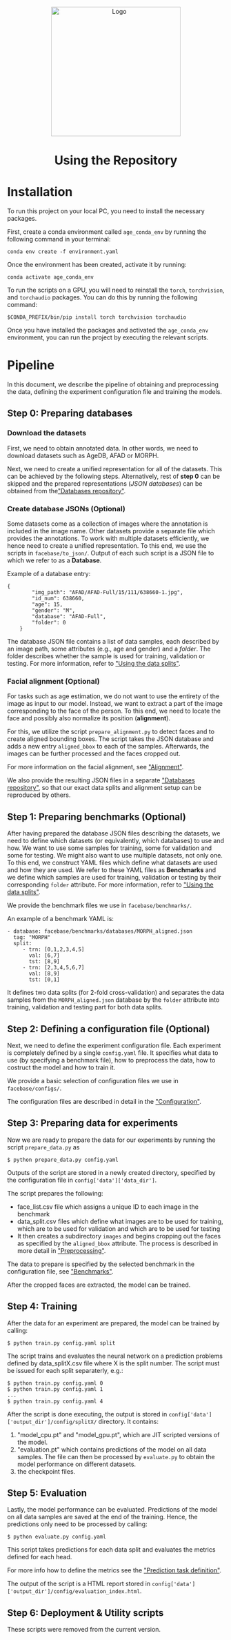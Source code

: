 <!-- PROJECT LOGO -->
<br />
<div align="center">
  <a href="https://github.com/paplhjak/Facial-Age-Estimation-Benchmark">
    <img src="logo_a.png" alt="Logo" width="300" height="300">
  </a>
  <h1 align="center">Using the Repository</h1>
</div>

# Installation

To run this project on your local PC, you need to install the necessary packages.

First, create a conda environment called `age_conda_env` by running the following command in your terminal:

```
conda env create -f environment.yaml
```

Once the environment has been created, activate it by running:

```
conda activate age_conda_env
```

To run the scripts on a GPU, you will need to reinstall the `torch`, `torchvision`, and `torchaudio` packages. You can do this by running the following command:

```
$CONDA_PREFIX/bin/pip install torch torchvision torchaudio
```

Once you have installed the packages and activated the `age_conda_env` environment, you can run the project by executing the relevant scripts.

# Pipeline

In this document, we describe the pipeline of obtaining and preprocessing the data, defining the experiment configuration file and training the models.

## Step 0: Preparing databases
### Download the datasets
First, we need to obtain annotated data. In other words, we need to download datasets such as AgeDB, AFAD or MORPH. 

Next, we need to create a unified representation for all of the datasets. This can be achieved by the following steps. Alternatively, rest of **step 0** can be skipped and the prepared representations (*JSON databases*) can be obtained from the["Databases repository"](https://github.com/paplhjak/Facial-Age-Estimation-Benchmark-Databases).  

### Create database JSONs (Optional)
Some datasets come as a collection of images where the annotation is included in the image name. Other datasets provide a separate file which provides the annotations.
To work with multiple datasets efficiently, we hence need to create a unified representation. To this end, we use the scripts in `facebase/to_json/`. Output of each such script is a JSON file to which we refer to as a **Database**. 

Example of a database entry:

```
{
        "img_path": "AFAD/AFAD-Full/15/111/638660-1.jpg",
        "id_num": 638660,
        "age": 15,
        "gender": "M",
        "database": "AFAD-Full",
        "folder": 0
    }
```

The database JSON file contains a list of data samples, each described by an image path, some attributes (e.g., age and gender) and a *folder*. The folder describes whether the sample is used for training, validation or testing. For more information, refer to ["Using the data splits"](using_the_data_splits.md).

### Facial alignment (Optional)
For tasks such as age estimation, we do not want to use the entirety of the image as input to our model. Instead, we want to extract a part of the image corresponding to the face of the person. To this end, we need to locate the face and possibly also normalize its position (**alignment**).

For this, we utilize the script `prepare_alignment.py` to detect faces and to create aligned bounding boxes. The script takes the JSON database and adds a new entry `aligned_bbox` to each of the samples. Afterwards, the images can be further processed and the faces cropped out.

For more information on the facial alignment, see ["Alignment"](prepare_alignment.md).

We also provide the resulting JSON files in a separate ["Databases repository"](https://github.com/paplhjak/Facial-Age-Estimation-Benchmark-Databases), so that our exact data splits and alignment setup can be reproduced by others.

## Step 1: Preparing benchmarks (Optional)
After having prepared the database JSON files describing the datasets, we need to define which datasets (or equivalently, which databases) to use and how. We want to use some samples for training, some for validation and some for testing. We might also want to use multiple datasets, not only one. To this end, we construct YAML files which define what datasets are used and how they are used. We refer to these YAML files as **Benchmarks** and we define which samples are used for training, validation or testing by their corresponding `folder` attribute. For more information, refer to ["Using the data splits"](using_the_data_splits.md).

We provide the benchmark files we use in `facebase/benchmarks/`.

An example of a benchmark YAML is:

```
- database: facebase/benchmarks/databases/MORPH_aligned.json
  tag: "MORPH"
  split:
     - trn: [0,1,2,3,4,5]
       val: [6,7]
       tst: [8,9]
     - trn: [2,3,4,5,6,7]
       val: [8,9]
       tst: [0,1]
```

It defines two data splits (for 2-fold cross-validation) and separates the data samples from the `MORPH_aligned.json` database by the `folder` attribute into training, validation and testing part for both data splits.

## Step 2: Defining a configuration file (Optional)

Next, we need to define the experiment configuration file. Each experiment is completely defined by a single `config.yaml` file. It specifies what data to use (by specifying a benchmark file), how to preprocess the data, how to costruct the model and how to train it.

We provide a basic selection of configuration files we use in `facebase/configs/`.

The configuration files are described in detail in the ["Configuration"](doc/configuration_file.md).

## Step 3: Preparing data for experiments

Now we are ready to prepare the data for our experiments by running the script `prepare_data.py` as

```
$ python prepare_data.py config.yaml
```

Outputs of the script are stored in a newly created directory, specified by the configuration file in `config['data']['data_dir']`.

The script prepares the following:
- face_list.csv file which assigns a unique ID to each image in the benchmark
- data_split.csv files which define what images are to be used for training, which are to be used for validation and which are to be used for testing
- It then creates a subdirectory `images` and begins cropping out the faces as specified by the `aligned_bbox` attribute. The process is described in more detail in ["Preprocessing"](preprocess_augment.md).

The data to prepare is specified by the selected benchmark in the configuration file, see ["Benchmarks"](benchmarks.md).

After the cropped faces are extracted, the model can be trained.

## Step 4: Training

After the data for an experiment are prepared, the model can be trained by calling:

```
$ python train.py config.yaml split
```

The script trains and evaluates the neural network on a prediction problems defined by data_splitX.csv file where X is the split number. The script must be issued for each split separaterly, e.g.:

```
$ python train.py config.yaml 0
$ python train.py config.yaml 1
...
$ python train.py config.yaml 4
```

After the script is done executing, the output is stored in `config['data']['output_dir']/config/splitX/` directory. It contains:

1. "model_cpu.pt" and "model_gpu.pt", which are JIT scripted versions of the model.
2. "evaluation.pt" which contains predictions of the model on all data samples. The file can then be processed by `evaluate.py` to obtain the model performance on different datasets.
3. the checkpoint files.

## Step 5: Evaluation

Lastly, the model performance can be evaluated. Predictions of the model on all data samples are saved at the end of the training. Hence, the predictions only need to be processed by calling:

```
$ python evaluate.py config.yaml
```

This script takes predictions for each data split and evaluates the metrics defined for each head. 

For more info how to define the metrics see the ["Prediction task definition"](prediction_task_definition.md).

The output of the script is a HTML report stored in `config['data']['output_dir']/config/evaluation_index.html`.

## Step 6: Deployment & Utility scripts

These scripts were removed from the current version.
